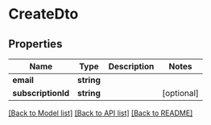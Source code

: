 # CreateDto

## Properties
Name | Type | Description | Notes
------------ | ------------- | ------------- | -------------
**email** | **string** |  | 
**subscriptionId** | **string** |  | [optional] 

[[Back to Model list]](../../README.md#documentation-for-models) [[Back to API list]](../../README.md#documentation-for-api-endpoints) [[Back to README]](../../README.md)

